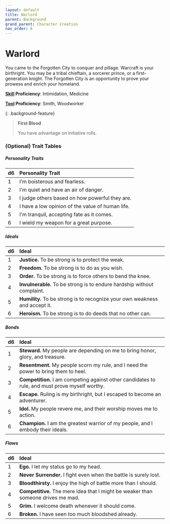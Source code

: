 ```yaml
---
layout: default
title: Warlord
parent: Background
grand_parent: Character Creation
nav_order: 8
---
```


# Warlord

You came to the Forgotten City to conquer and pillage. Warcraft is your birthright. You may be a tribal chieftain, a sorcerer prince, or a first-generation knight. The Forgotten City is an opportunity to prove your prowess and enrich your homeland.

**[Skill](../../more/skills) Proficiency**: Intimidation, Medicine

**[Tool](../../more/tools) Proficiency**:  Smith, Woodworker

{: .background-feature}
> **First Blood**
> 
> You have advantage on initiative rolls.

### (Optional) Trait Tables

##### Personality Traits

| d6   | Personality Trait                                |
| :--- | :----------------------------------------------- |
| 1    | I'm boisterous and fearless.                     |
| 2    | I'm quiet and have an air of danger.             |
| 3    | I judge others based on how powerful they are.   |
| 4    | I have a low opinion of the value of human life. |
| 5    | I'm tranquil, accepting fate as it comes.        |
| 6    | I wield my weapon for a great purpose.           |


##### Ideals

| d6   | Ideal                                                                       |
| :--- | :-------------------------------------------------------------------------- |
| 1    | **Justice.** To be strong is to protect the weak.                           |
| 2    | **Freedom.** To be strong is to do as you wish.                             |
| 3    | **Order.** To be strong is to force others to bend the knee.                |
| 4    | **Invulnerable.** To be strong is to endure hardship without complaint.     |
| 5    | **Humility.** To be strong is to recognize your own weakness and accept it. |
| 6    | **Heroism.** To be strong is to do deeds that no other can.                 |


##### Bonds

| d6   | Ideal                                                                                           |
| :--- | :---------------------------------------------------------------------------------------------- |
| 1    | **Steward.** My people are depending on me to bring honor, glory, and treasure.                 |
| 2    | **Resentment.** My people scorn my rule, and I need the power to bring them to heel.            |
| 3    | **Competition.** I am competing against other candidates to rule, and must prove myself worthy. |
| 4    | **Escape.** Ruling is my birthright, but I escaped to become an adventurer.                     |
| 5    | **Idol.** My people revere me, and their worship moves me to action.                            |
| 6    | **Champion.** I am the greatest warrior of my people, and I embody their ideals.                |


##### Flaws

| d6   | Ideal                                                                             |
| :--- | :-------------------------------------------------------------------------------- |
| 1    | **Ego.** I let my status go to my head.                                           |
| 2    | **Never Surrender.** I fight even when the battle is surely lost.                 |
| 3    | **Bloodthirsty.** I enjoy the high of battle more than I should.                  |
| 4    | **Competitive.** The mere idea that I might be weaker than someone drives me mad. |
| 5    | **Grim.** I welcome death whenever it should come.                                |
| 6    | **Broken.** I have seen too much bloodshed already.                               |
